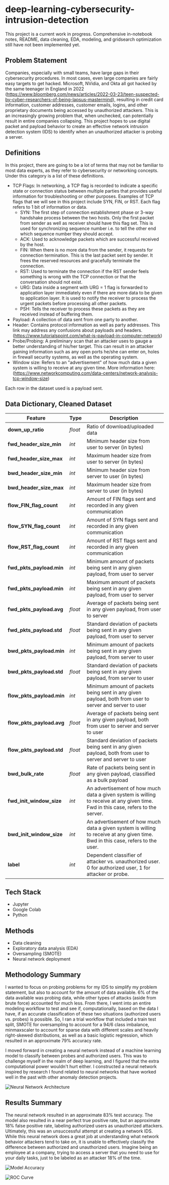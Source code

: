 # deep-learning-cybersecurity-intrusion-detection

This project is a current work in progress. Comprehensive in-notebook notes, README, data cleaning, EDA, modeling, and gridsearch optimization still have not been implemented yet.

## Problem Statement

Companies, especially with small teams, have large gaps in their cybersecurity procedures. In most cases, even large companies are fairly easy targets to get hacked. Microsoft, NVidia, and Okta all got hacked by the same teenager in England in 2022 (https://www.bloomberg.com/news/articles/2022-03-23/teen-suspected-by-cyber-researchers-of-being-lapsus-mastermind), resulting in credit card information, customer addresses, customer emails, logins, and other proprietary documents being accessed by unauthorized attackers. This is an increasingly growing problem that, when unchecked, can potentially result in entire companies collapsing. This project hopes to use digital packet and payload behavior to create an effective network intrusion detection system (IDS) to identify when an unauthorized attacker is probing a server.

## Definitions

In this project, there are going to be a lot of terms that may not be familiar to most data experts, as they refer to cybersecurity or networking concepts. Under this category is a list of these definitions.

- TCP Flags: In networking, a TCP flag is recorded to indicate a specific state or connection status between multiple parties that provides useful information for troubleshooting or other purposes. Examples of TCP flags that we will see in this project include SYN, FIN, or RST. Each flag refers to 1 bit of information or data.
    - SYN: The first step of connection establishment phase or 3-way handshake process between the two hosts. Only the first packet from sender as well as receiver should have this flag set. This is used for synchronizing sequence number i.e. to tell the other end which sequence number they should accept.
    - ACK: Used to acknowledge packets which are successful received by the host.
    - FIN: When there is no more data from the sender, it requests for connection termination. This is the last packet sent by sender. It frees the reserved resources and gracefully terminate the connection. 
    - RST: Used to terminate the connection if the RST sender feels something is wrong with the TCP connection or that the conversation should not exist.
    - URG: Data inside a segment with URG = 1 flag is forwarded to application layer immediately even if there are more data to be given to application layer. It is used to notify the receiver to process the urgent packets before processing all other packets.
    - PSH: Tells the receiver to process these packets as they are received instead of buffering them.
- Payload: A collection of data sent from one party to another.
- Header: Contains protocol information as well as party addresses. This link may address any confusions about payloads and headers. (https://www.tutorialspoint.com/what-is-payload-in-computer-network)
- Probe/Probing: A preliminary scan that an attacker uses to gauge a better understanding of his/her target. This can result in an attacker gaining information such as any open ports he/she can enter on, holes in firewall security systems, as well as the operating system.
- Window size: Refers to an "advertisement" of how much data a given system is willing to receive at any given time. More information here: (https://www.networkcomputing.com/data-centers/network-analysis-tcp-window-size)

Each row in the dataset used is a payload sent.

## Data Dictionary, Cleaned Dataset

|Feature|Type|Description|
|---|---|---|
|**down_up_ratio**|*float*|Ratio of download/uploaded data|
|**fwd_header_size_min**|*int*|Minimum header size from user to server (in bytes)|
|**fwd_header_size_max**|*int*|Maximum header size from user to server (in bytes)|
|**bwd_header_size_min**|*int*|Minimum header size from server to user (in bytes)|
|**bwd_header_size_max**|*int*|Maximum header size from server to user (in bytes)|
|**flow_FIN_flag_count**|*int*|Amount of FIN flags sent and recorded in any given communication|
|**flow_SYN_flag_count**|*int*|Amount of SYN flags sent and recorded in any given communication|
|**flow_RST_flag_count**|*int*|Amount of RST flags sent and recorded in any given communication|
|**fwd_pkts_payload.min**|*int*|Minimum amount of packets being sent in any given payload, from user to server|
|**fwd_pkts_payload.min**|*int*|Maximum amount of packets being sent in any given payload, from user to server|
|**fwd_pkts_payload.avg**|*float*|Average of packets being sent in any given payload, from user to server|
|**fwd_pkts_payload.std**|*float*|Standard deviation of packets being sent in any given payload, from user to server|
|**bwd_pkts_payload.min**|*int*|Minimum amount of packets being sent in any given payload, from server to user|
|**bwd_pkts_payload.std**|*float*|Standard deviation of packets being sent in any given payload, from server to user|
|**flow_pkts_payload.min**|*int*|Minimum amount of packets being sent in any given payload, both from user to server and server to user|
|**flow_pkts_payload.avg**|*float*|Average of packets being sent in any given payload, both from user to server and server to user|
|**flow_pkts_payload.std**|*float*|Standard deviation of packets being sent in any given payload, both from user to server and server to user|
|**bwd_bulk_rate**|*float*|Rate of packets being sent in any given payload, classified as a bulk payload|
|**fwd_init_window_size**|*int*|An advertisement of how much data a given system is willing to receive at any given time. Fwd in this case, refers to the server.|
|**bwd_init_window_size**|*int*|An advertisement of how much data a given system is willing to receive at any given time. Bwd in this case, refers to the user.|
|**label**|*int*|Dependent classifier of attacker vs. unauthorized user. 0 for authorized user, 1 for attacker or probe.|

## Tech Stack

- Jupyter
- Google Colab
- Python

## Methods

- Data cleaning
- Exploratory data analysis (EDA)
- Oversampling (SMOTE)
- Neural network deployment

## Methodology Summary

I wanted to focus on probing problems for my IDS to simplify my problem statement, but also to account for the amount of data available. 6% of the data available was probing data, while other types of attacks (aside from brute force) accounted for much less. From there, I went into an entire modeling workflow to test and see if, computationally, based on the data I have, if an accurate classification of these two situations (authorized users vs. probes) is possible. So, I ran a trial workflow that included a train test split, SMOTE for oversampling to account for a 94/6 class imbalance, minmaxscaler to account for sparse data with different scales and heavily right-skewed distributions, as well as a basic logistic regression, which resulted in an approximate 79% accuracy rate.

I moved forward in creating a neural network instead of a machine learning model to classify between probes and authorized users. This was to challenge myself in the realm of deep learning, and I figured that the extra computational power wouldn't hurt either. I constructed a neural network inspired by research I found related to neural networks that have worked well in the past with other anomaly detection projects.

![Neural Network Architecture](https://github.com/linjoshua882/deep-learning-cybersecurity-intrusion-detection/blob/main/assets/nn-architecture.png)

## Results Summary

The neural network resulted in an approximate 83% test accuracy. The model also resulted in a near perfect true positive rate, but an approximate 18% false positive rate, labeling authorized users as unauthorized attackers. Ultimately, this was an unsuccessful attempt at creating a network IDS. While this neural network does a great job at understanding what network behavior attackers tend to take on, it is unable to effectively classify the difference between authorized and unauthorized users. Imagine being an employee at a company, trying to access a server that you need to use for your daily tasks, just to be labeled as an attacker 18% of the time. 

![Model Accuracy](https://github.com/linjoshua882/deep-learning-cybersecurity-intrusion-detection/blob/main/assets/model-acc.png)

![ROC Curve](https://github.com/linjoshua882/deep-learning-cybersecurity-intrusion-detection/blob/main/assets/roc-curve.png)
